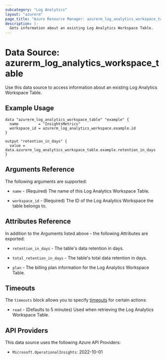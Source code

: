 ```yaml
---
subcategory: "Log Analytics"
layout: "azurerm"
page_title: "Azure Resource Manager: azurerm_log_analytics_workspace_table"
description: |-
  Gets information about an existing Log Analytics Workspace Table.
---
```


# Data Source: azurerm_log_analytics_workspace_table

Use this data source to access information about an existing Log Analytics Workspace Table.

## Example Usage

```hcl
data "azurerm_log_analytics_workspace_table" "example" {
  name         = "InsightsMetrics"
  workspace_id = azurerm_log_analytics_workspace.example.id
}

output "retention_in_days" {
  value = data.azurerm_log_analytics_workspace_table.example.retention_in_days
}
```

## Arguments Reference

The following arguments are supported:

* `name` - (Required) The name of this Log Analytics Workspace Table.

* `workspace_id` - (Required) The ID of the Log Analytics Workspace the table belongs to.

## Attributes Reference

In addition to the Arguments listed above - the following Attributes are exported: 

* `retention_in_days` - The table's data retention in days.

* `total_retention_in_days` - The table's total data retention in days.

* `plan` - The billing plan information for the Log Analytics Workspace Table.

## Timeouts

The `timeouts` block allows you to specify [timeouts](https://www.terraform.io/language/resources/syntax#operation-timeouts) for certain actions:

* `read` - (Defaults to 5 minutes) Used when retrieving the Log Analytics Workspace Table.

## API Providers
<!-- This section is generated, changes will be overwritten -->
This data source uses the following Azure API Providers:

* `Microsoft.OperationalInsights`: 2022-10-01
